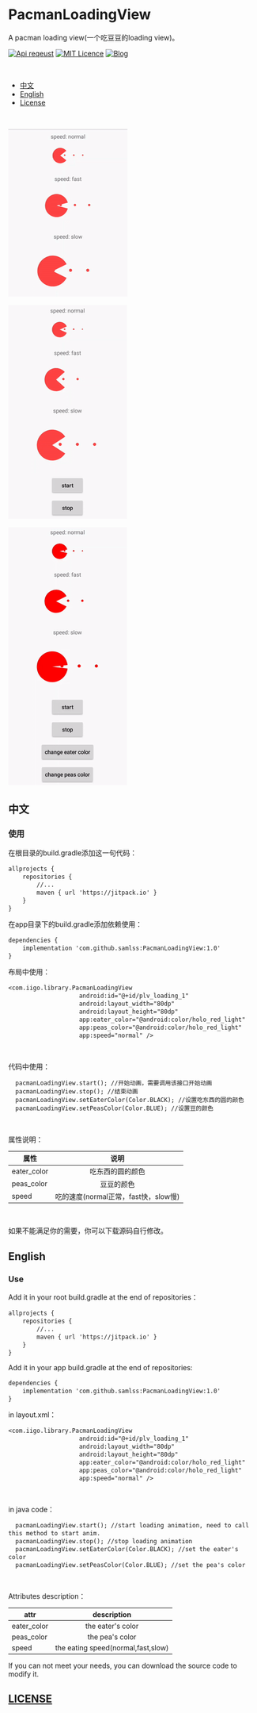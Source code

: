 # PacmanLoadingView
A pacman loading view(一个吃豆豆的loading view)。

[![Api reqeust](https://img.shields.io/badge/api-11+-green.svg)](https://github.com/samlss/PacmanLoadingView)  [![MIT Licence](https://badges.frapsoft.com/os/mit/mit.svg?v=103)](https://github.com/samlss/PacmanLoadingView/blob/master/LICENSE) [![Blog](https://img.shields.io/badge/samlss-blog-orange.svg)](https://blog.csdn.net/Samlss)

<br>

  * [中文](#%E4%B8%AD%E6%96%87)
  * [English](#english)
  * [License](#license)

<br>

![gif1](https://github.com/samlss/PacmanLoadingView/blob/master/screenshots/screenshot1.gif)

![gif2](https://github.com/samlss/PacmanLoadingView/blob/master/screenshots/screenshot2.gif)

![gif3](https://github.com/samlss/PacmanLoadingView/blob/master/screenshots/screenshot3.gif)


## 中文

### 使用<br>
在根目录的build.gradle添加这一句代码：
```
allprojects {
    repositories {
        //...
        maven { url 'https://jitpack.io' }
    }
}
```

在app目录下的build.gradle添加依赖使用：
```
dependencies {
    implementation 'com.github.samlss:PacmanLoadingView:1.0'
}
```

布局中使用：
```
<com.iigo.library.PacmanLoadingView
                    android:id="@+id/plv_loading_1"
                    android:layout_width="80dp"
                    android:layout_height="80dp"
                    app:eater_color="@android:color/holo_red_light"
                    app:peas_color="@android:color/holo_red_light"
                    app:speed="normal" />
```

<br>

代码中使用：
```
  pacmanLoadingView.start(); //开始动画，需要调用该接口开始动画
  pacmanLoadingView.stop(); //结束动画
  pacmanLoadingView.setEaterColor(Color.BLACK); //设置吃东西的圆的颜色
  pacmanLoadingView.setPeasColor(Color.BLUE); //设置豆的颜色
```

<br>

属性说明：

| 属性        | 说明           |
| ------------- |:-------------:|
| eater_color      | 吃东西的圆的颜色|
| peas_color | 豆豆的颜色 |
| speed      | 吃的速度(normal正常，fast快，slow慢)|

<br>

如果不能满足你的需要，你可以下载源码自行修改。

## English

### Use<br>
Add it in your root build.gradle at the end of repositories：
```
allprojects {
    repositories {
        //...
        maven { url 'https://jitpack.io' }
    }
}
```

Add it in your app build.gradle at the end of repositories:
```
dependencies {
    implementation 'com.github.samlss:PacmanLoadingView:1.0'
}
```


in layout.xml：
```
<com.iigo.library.PacmanLoadingView
                    android:id="@+id/plv_loading_1"
                    android:layout_width="80dp"
                    android:layout_height="80dp"
                    app:eater_color="@android:color/holo_red_light"
                    app:peas_color="@android:color/holo_red_light"
                    app:speed="normal" />
```

<br>

in java code：
```
  pacmanLoadingView.start(); //start loading animation, need to call this method to start anim.
  pacmanLoadingView.stop(); //stop loading animation
  pacmanLoadingView.setEaterColor(Color.BLACK); //set the eater's color
  pacmanLoadingView.setPeasColor(Color.BLUE); //set the pea's color
```

<br>

Attributes description：

| attr        | description  |
| ------------- |:-------------:|
| eater_color      | the eater's color|
| peas_color | the pea's color |
| speed      | the eating speed(normal,fast,slow)|

If you can not meet your needs, you can download the source code to modify it.

[id]: http://example.com/ "Optional Title Here"

## [LICENSE](https://github.com/samlss/PacmanLoadingView/blob/master/LICENSE)
